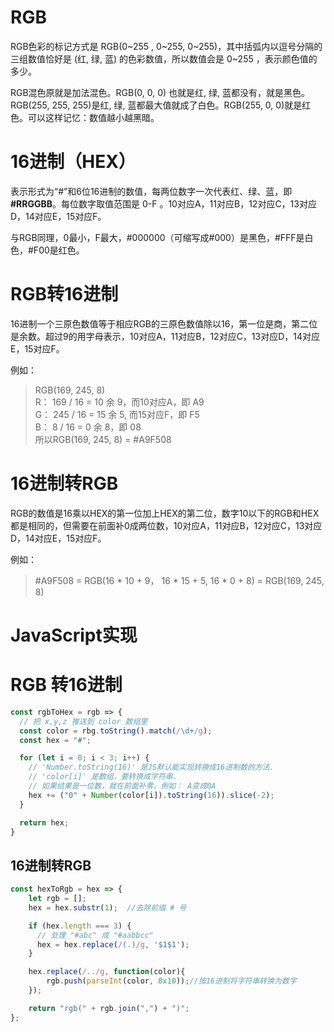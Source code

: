 # RGB
RGB色彩的标记方式是 RGB(0~255 , 0~255, 0~255)，其中括弧内以逗号分隔的三组数值恰好是 (红, 绿, 蓝) 的色彩数值，所以数值会是 0~255 ，表示颜色值的多少。

RGB混色原就是加法混色。RGB(0, 0, 0) 也就是红, 绿, 蓝都没有，就是黑色。RGB(255, 255, 255)是红, 绿, 蓝都最大值就成了白色。RGB(255, 0, 0)就是红色。可以这样记忆：数值越小越黑暗。

# 16进制（HEX）
表示形式为“#”和6位16进制的数值，每两位数字一次代表红、绿、蓝，即 __#RRGGBB__。每位数字取值范围是 0-F 。10对应A，11对应B，12对应C，13对应D，14对应E，15对应F。

与RGB同理，0最小，F最大，#000000（可缩写成#000）是黑色，#FFF是白色，#F00是红色。

# RGB转16进制
16进制一个三原色数值等于相应RGB的三原色数值除以16，第一位是商，第二位是余数。超过9的用字母表示，10对应A，11对应B，12对应C，13对应D，14对应E，15对应F。

例如：
> RGB(169, 245, 8)
> <br>R： 169 / 16 = 10 余 9，而10对应A，即 A9
> <br>G： 245 / 16 = 15 余 5, 而15对应F，即 F5
> <br>B： 8 / 16 = 0 余 8，即 08
> <br>所以RGB(169, 245, 8) = #A9F508

# 16进制转RGB
RGB的数值是16乘以HEX的第一位加上HEX的第二位，数字10以下的RGB和HEX都是相同的，但需要在前面补0成两位数，10对应A，11对应B，12对应C，13对应D，14对应E，15对应F。

例如：
> #A9F508 = RGB(16 * 10 + 9， 16 * 15 + 5, 16 * 0 + 8) = RGB(169, 245, 8)

# JavaScript实现
# RGB 转16进制
```js
const rgbToHex = rgb => {
  // 把 x,y,z 推送到 color 数组里
  const color = rbg.toString().match(/\d+/g);
  const hex = "#";

  for (let i = 0; i < 3; i++) {
    // 'Number.toString(16)' 是JS默认能实现转换成16进制数的方法.
    // 'color[i]' 是数组，要转换成字符串.
    // 如果结果是一位数，就在前面补零。例如： A变成0A
    hex += ("0" + Number(color[i]).toString(16)).slice(-2);
  }

  return hex;
}
```

## 16进制转RGB
```js
const hexToRgb = hex => {
    let rgb = [];
    hex = hex.substr(1);  //去除前缀 # 号

    if (hex.length === 3) {
      // 处理 "#abc" 成 "#aabbcc"
      hex = hex.replace(/(.)/g, '$1$1');
    }

    hex.replace(/../g, function(color){
        rgb.push(parseInt(color, 0x10));//按16进制将字符串转换为数字
    });

    return "rgb(" + rgb.join(",") + ")";
};
```